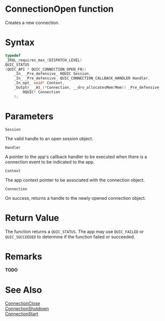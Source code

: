 ConnectionOpen function
======

Creates a new connection.

# Syntax

```C
typedef
_IRQL_requires_max_(DISPATCH_LEVEL)
QUIC_STATUS
(QUIC_API * QUIC_CONNECTION_OPEN_FN)(
    _In_ _Pre_defensive_ HQUIC Session,
    _In_ _Pre_defensive_ QUIC_CONNECTION_CALLBACK_HANDLER Handler,
    _In_opt_ void* Context,
    _Outptr_ _At_(*Connection, __drv_allocatesMem(Mem)) _Pre_defensive_
        HQUIC* Connection
    );
```

# Parameters

`Session`

The valid handle to an open session object.

`Handler`

A pointer to the app's callback handler to be executed when there is a connection event to be indicated to the app.

`Context`

The app context pointer to be associated with the connection object.

`Connection`

On success, returns a handle to the newly opened connection object.

# Return Value

The function returns a `QUIC_STATUS`. The app may use `QUIC_FAILED` or `QUIC_SUCCEEDED` to determine if the function failed or succeeded.

# Remarks

**TODO**

# See Also

[ConnectionClose](ConnectionClose.md)<br>
[ConnectionShutdown](ConnectionShutdown.md)<br>
[ConnectionStart](ConnectionStart.md)<br>
